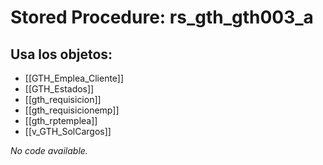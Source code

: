 # Stored Procedure: rs_gth_gth003_a

## Usa los objetos:
- [[GTH_Emplea_Cliente]]
- [[GTH_Estados]]
- [[gth_requisicion]]
- [[gth_requisicionemp]]
- [[gth_rptemplea]]
- [[v_GTH_SolCargos]]

*No code available.*
